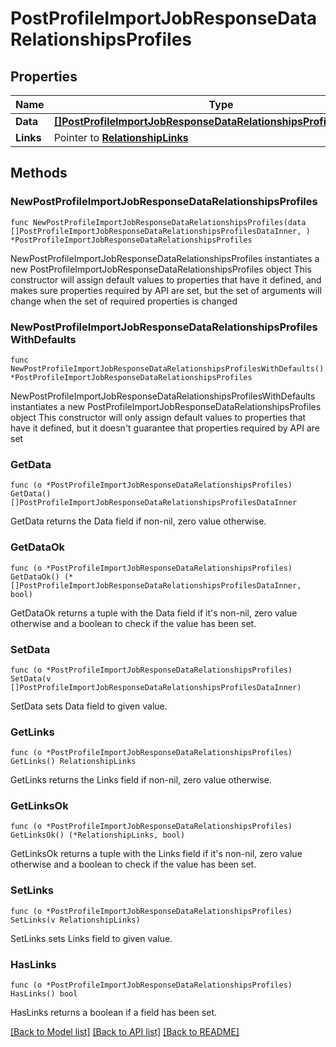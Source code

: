 # PostProfileImportJobResponseDataRelationshipsProfiles

## Properties

Name | Type | Description | Notes
------------ | ------------- | ------------- | -------------
**Data** | [**[]PostProfileImportJobResponseDataRelationshipsProfilesDataInner**](PostProfileImportJobResponseDataRelationshipsProfilesDataInner.md) |  | 
**Links** | Pointer to [**RelationshipLinks**](RelationshipLinks.md) |  | [optional] 

## Methods

### NewPostProfileImportJobResponseDataRelationshipsProfiles

`func NewPostProfileImportJobResponseDataRelationshipsProfiles(data []PostProfileImportJobResponseDataRelationshipsProfilesDataInner, ) *PostProfileImportJobResponseDataRelationshipsProfiles`

NewPostProfileImportJobResponseDataRelationshipsProfiles instantiates a new PostProfileImportJobResponseDataRelationshipsProfiles object
This constructor will assign default values to properties that have it defined,
and makes sure properties required by API are set, but the set of arguments
will change when the set of required properties is changed

### NewPostProfileImportJobResponseDataRelationshipsProfilesWithDefaults

`func NewPostProfileImportJobResponseDataRelationshipsProfilesWithDefaults() *PostProfileImportJobResponseDataRelationshipsProfiles`

NewPostProfileImportJobResponseDataRelationshipsProfilesWithDefaults instantiates a new PostProfileImportJobResponseDataRelationshipsProfiles object
This constructor will only assign default values to properties that have it defined,
but it doesn't guarantee that properties required by API are set

### GetData

`func (o *PostProfileImportJobResponseDataRelationshipsProfiles) GetData() []PostProfileImportJobResponseDataRelationshipsProfilesDataInner`

GetData returns the Data field if non-nil, zero value otherwise.

### GetDataOk

`func (o *PostProfileImportJobResponseDataRelationshipsProfiles) GetDataOk() (*[]PostProfileImportJobResponseDataRelationshipsProfilesDataInner, bool)`

GetDataOk returns a tuple with the Data field if it's non-nil, zero value otherwise
and a boolean to check if the value has been set.

### SetData

`func (o *PostProfileImportJobResponseDataRelationshipsProfiles) SetData(v []PostProfileImportJobResponseDataRelationshipsProfilesDataInner)`

SetData sets Data field to given value.


### GetLinks

`func (o *PostProfileImportJobResponseDataRelationshipsProfiles) GetLinks() RelationshipLinks`

GetLinks returns the Links field if non-nil, zero value otherwise.

### GetLinksOk

`func (o *PostProfileImportJobResponseDataRelationshipsProfiles) GetLinksOk() (*RelationshipLinks, bool)`

GetLinksOk returns a tuple with the Links field if it's non-nil, zero value otherwise
and a boolean to check if the value has been set.

### SetLinks

`func (o *PostProfileImportJobResponseDataRelationshipsProfiles) SetLinks(v RelationshipLinks)`

SetLinks sets Links field to given value.

### HasLinks

`func (o *PostProfileImportJobResponseDataRelationshipsProfiles) HasLinks() bool`

HasLinks returns a boolean if a field has been set.


[[Back to Model list]](../README.md#documentation-for-models) [[Back to API list]](../README.md#documentation-for-api-endpoints) [[Back to README]](../README.md)


